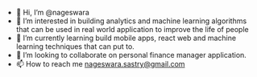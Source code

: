 - 👋 Hi, I’m @nageswara
- 👀 I’m interested in building analytics and machine learning algorithms that can be used in real world application to improve the life of people
- 🌱 I’m currently learning build mobile apps, react web and machine learning techniques that can put to.
- 💞️ I’m looking to collaborate on personal finance manager application.
- 📫 How to reach me nageswara.sastry@gmail.com

<!---
nageswara/nageswara is a ✨ special ✨ repository because its `README.md` (this file) appears on your GitHub profile.
You can click the Preview link to take a look at your changes.
--->
